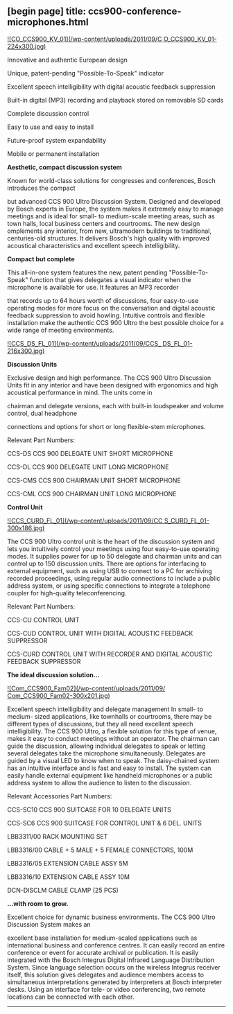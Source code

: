 [begin page]
 title: ccs900-conference-microphones.html
----------------------------------------------------------

[ ![CO_CCS900_KV_01](/wp-content/uploads/2011/09/C O_CCS900_KV_01-224x300.jpg)](/wp-content/uploads/2011/09/CO_CCS900_KV_01.jpg)

Innovative and authentic European design

Unique, patent-pending "Possible-To-Speak" indicator

Excellent speech intelligibility with digital acoustic feedback suppression

Built-in digital (MP3) recording and playback stored on removable SD cards

Complete discussion control

Easy to use and easy to install

Future-proof system expandability

Mobile or permanent installation

**Aesthetic, compact discussion system**

Known for world-class solutions for congresses and conferences, Bosch introduces the compact

but advanced CCS 900 Ultro Discussion System. Designed and developed by Bosch experts in Europe, the system makes it extremely easy to manage meetings and is ideal for small- to medium-scale meeting areas, such as town halls, local business centers and courtrooms. The new design omplements any interior, from new, ultramodern buildings to traditional, centuries-old structures. It delivers Bosch's high quality with improved acoustical characteristics and excellent speech intelligibility.

**Compact but complete**

This all-in-one system features the new, patent pending "Possible-To-Speak" function that gives delegates a visual indicator when the microphone is available for use. It features an MP3 recorder

that records up to 64 hours worth of discussions, four easy-to-use operating modes for more focus on the conversation and digital acoustic feedback suppression to avoid howling. Intuitive controls and flexible installation make the authentic CCS 900 Ultro the best possible choice for a wide range of meeting environments.

[ ![CCS_DS_FL_01](/wp-content/uploads/2011/09/CCS_ DS_FL_01-216x300.jpg)](/wp-content/uploads/2011/09/CCS_DS_FL_01.jpg)

**Discussion Units**

Exclusive design and high performance. The CCS 900 Ultro Discussion Units fit in any interior and have been designed with ergonomics and high acoustical performance in mind. The units come in

chairman and delegate versions, each with built-in loudspeaker and volume control, dual headphone

connections and options for short or long flexible-stem microphones.

Relevant Part Numbers:

CCS-DS CCS 900 DELEGATE UNIT SHORT MICROPHONE

CCS-DL CCS 900 DELEGATE UNIT LONG MICROPHONE

CCS-CMS CCS 900 CHAIRMAN UNIT SHORT MICROPHONE

CCS-CML CCS 900 CHAIRMAN UNIT LONG MICROPHONE

**Control Unit**

[ ![CCS_CURD_FL_01](/wp-content/uploads/2011/09/CC S_CURD_FL_01-300x186.jpg)](/wp-content/uploads/2011/09/CCS_CURD_FL_01.jpg)

The CCS 900 Ultro control unit is the heart of the discussion system and lets you intuitively control your meetings using four easy-to-use operating modes. It supplies power for up to 50 delegate and chairman units and can control up to 150 discussion units. There are options for interfacing to external equipment, such as using USB to connect to a PC for archiving recorded proceedings, using regular audio connections to include a public address system, or using specific connections to integrate a telephone coupler for high-quality teleconferencing.

Relevant Part Numbers:

CCS-CU CONTROL UNIT

CCS-CUD CONTROL UNIT WITH DIGITAL ACOUSTIC FEEDBACK SUPPRESSOR

CCS-CURD CONTROL UNIT WITH RECORDER AND DIGITAL ACOUSTIC FEEDBACK SUPPRESSOR

**The ideal discussion solution…**

[ ![Com_CCS900_Fam02](/wp-content/uploads/2011/09/ Com_CCS900_Fam02-300x201.jpg)](/wp-content/uploads/2011/09/Com_CCS900_Fam02.jpg)

Excellent speech intelligibility and delegate management In small- to medium- sized applications, like townhalls or courtrooms, there may be different types of discussions, but they all need excellent speech intelligibility. The CCS 900 Ultro, a flexible solution for this type of venue, makes it easy to conduct meetings without an operator. The chairman can guide the discussion, allowing individual delegates to speak or letting several delegates take the microphone simultaneously. Delegates are guided by a visual LED to know when to speak. The daisy-chained system has an intuitive interface and is fast and easy to install. The system can easily handle external equipment like handheld microphones or a public address system to allow the audience to listen to the discussion.

Relevant Accessories Part Numbers:

CCS-SC10 CCS 900 SUITCASE FOR 10 DELEGATE UNITS

CCS-SC6 CCS 900 SUITCASE FOR CONTROL UNIT &amp; 6 DEL. UNITS

LBB3311/00 RACK MOUNTING SET

LBB3316/00 CABLE + 5 MALE + 5 FEMALE CONNECTORS, 100M

LBB3316/05 EXTENSION CABLE ASSY 5M

LBB3316/10 EXTENSION CABLE ASSY 10M

DCN-DISCLM CABLE CLAMP (25 PCS)

**…with room to grow.**

Excellent choice for dynamic business environments. The CCS 900 Ultro Discussion System makes an

excellent base installation for medium-scaled applications such as international business and conference centres. It can easily record an entire conference or event for accurate archival or publication. It is easily integrated with the Bosch Integrus Digital Infrared Language Distribution System. Since language selection occurs on the wireless Integrus receiver itself, this solution gives delegates and audience members access to simultaneous interpretations generated by interpreters at Bosch interpreter desks. Using an interface for tele- or video conferencing, two remote locations can be connected with each other.




----------------------------------------------------------
